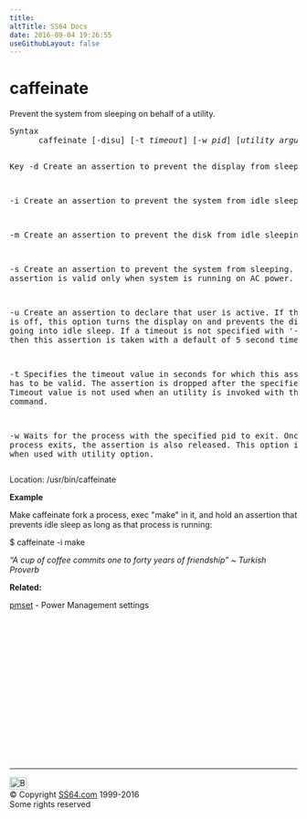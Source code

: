 ```yaml
---
title:
altTitle: SS64 Docs
date: 2016-09-04 19:26:55
useGithubLayout: false
---
```

<!-- #BeginLibraryItem "/Library/head_osx.lbi" --><!-- #EndLibraryItem --><h1>caffeinate</h1> 
<p>Prevent the system from sleeping on behalf of a utility.</p>
<pre>Syntax
      caffeinate [-disu] [-t <i>timeout</i>] [-w <i>pid</i>] [<i>utility arguments</i>...]

Key
   -d      Create an assertion to prevent the display from sleeping.

   -i      Create an assertion to prevent the system from idle sleeping.

   -m      Create an assertion to prevent the disk from idle sleeping.

   -s      Create an assertion to prevent the system from sleeping. This
           assertion is valid only when system is running on AC power.

   -u      Create an assertion to declare that user is active.
           If the display is off, this option turns the display on and prevents the display from going
           into idle sleep. If a timeout is not specified with '-t' option, then this assertion is
           taken with a default of 5 second timeout.

   -t      Specifies the timeout value in seconds for which this assertion has to be valid.
           The assertion is dropped after the specified timeout.
           Timeout value is not used when an utility is invoked with this command.

   -w      Waits for the process with the specified pid to exit. Once the  the process exits, the
           assertion is also released.  This option is ignored when used with utility option.</pre>
<p>Location: /usr/bin/caffeinate</p>
<p><b>Example</b></p>
<p>Make caffeinate fork a process, exec "make" in it, and hold an assertion that prevents idle sleep as long as that process is running:</p>
<p class="code">$ caffeinate -i make</p>
<p class="quote"><i>“A cup of coffee commits one to forty years of friendship” ~ Turkish Proverb</i></p>
<p><b>Related:</b></p>
<p><a href="pmset.html">pmset</a> - Power Management settings</p>
<!-- #BeginLibraryItem "/Library/foot_osx.lbi" --><p>
<!-- OSX300 -->
<ins class="adsbygoogle" style="display:inline-block;width:300px;height:250px" data-ad-client="ca-pub-6140977852749469" data-ad-slot="1823340303"></ins>
<script>
(adsbygoogle = window.adsbygoogle || []).push({});
</script></p>
<hr>
<div id="bl" class="footer"><a href="caffeinate.html#"><img src="../images/top.png" width="30" height="22" alt="Back to the Top"></a></div>
<div id="br" class="footer, tagline">© Copyright <a href="http://ss64.com/">SS64.com</a> 1999-2016<br>
Some rights reserved</div><!-- #EndLibraryItem -->
